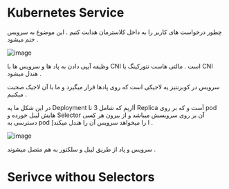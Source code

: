 # Kubernetes Service 
چطور درخواست های کاربر را به داخل کلاسترمان هدایت کنیم . این موضوع به سرویس ختم میشود .

![image](https://github.com/milad6745/Kubernetes/assets/113288076/dd19462e-9d3c-4d5d-a600-ae77bb913aaa)


وظیفه آیپی دادن به پاد ها و سرویس ها با CNI است . مالتی هاست نتورکینگ با CNI هندل میشود .


سرویس در کوبرنتیز یه لاجیکی است که روی پادها قرار میگیرد و ما با آن لاجیک صحبت میکنیم .

 در این شکل ما یه Deployment أاریم که شامل 3 تا Replica آست و که بر روی pod هایش لیبل خورده و Selector آن بر روی سرویسش میباشد و از بیرون هر کسی دسترسی به pod ]ا را میخواهد سرویس آن را هندل میکند .


![image](https://github.com/milad6745/Kubernetes/assets/113288076/a9313c78-56d5-4781-88da-4abfb356a333)

سرویس و پاد از طریق لیبل و سلکتور به هم متصل میشوند .

# Serivce withou Selectors
